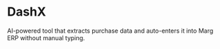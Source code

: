 # DashX
AI-powered tool that extracts purchase data and auto-enters it into Marg ERP without manual typing.
